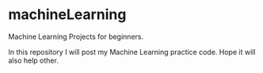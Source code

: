 # machineLearning

Machine Learning Projects for beginners.

In this repository I will post my Machine Learning practice code. Hope it will also help other.
